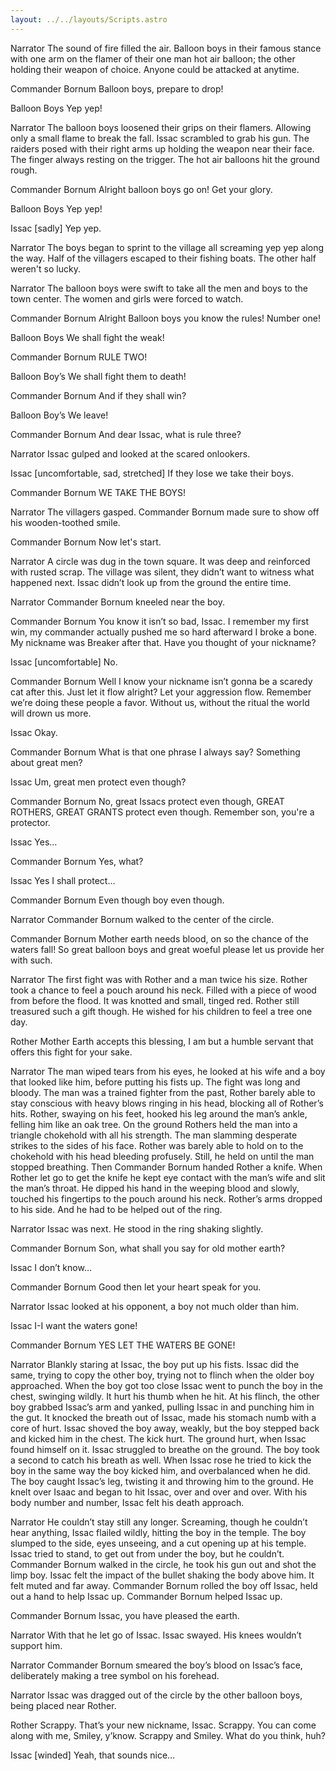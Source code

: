 ```yaml
---
layout: ../../layouts/Scripts.astro
---
```


Narrator
The sound of fire filled the air. Balloon boys in their famous stance with one arm on the flamer of their one man hot air balloon; the other holding their weapon of choice. Anyone could be attacked at anytime. 

Commander Bornum
Balloon boys, prepare to drop!

Balloon Boys
Yep yep!

Narrator
The balloon boys loosened their grips on their flamers. Allowing only a small flame to break the fall. Issac scrambled to grab his gun. The raiders posed with their right arms up holding the weapon near their face. The finger always resting on the trigger. The hot air balloons hit the ground rough. 

Commander Bornum
Alright balloon boys go on! Get your glory.

Balloon Boys
Yep yep!

Issac
[sadly]
Yep yep.

Narrator
The boys began to sprint to the village all screaming yep yep along the way. Half of the villagers escaped to their fishing boats. The other half weren't so lucky. 

Narrator
The balloon boys were swift to take all the men and boys to the town center. The women and girls were forced to watch. 

Commander Bornum
Alright Balloon boys you know the rules! Number one!

Balloon Boys
We shall fight the weak!

Commander Bornum
RULE TWO! 


Balloon Boy’s
We shall fight them to death!

Commander Bornum
And if they shall win?

Balloon Boy’s
We leave!

Commander Bornum
And dear Issac, what is rule three?

Narrator 
Issac gulped and looked at the scared onlookers. 

Issac
[uncomfortable, sad, stretched]
If they lose we take their boys.

Commander Bornum
WE TAKE THE BOYS!

Narrator
The villagers gasped. Commander Bornum made sure to show off his wooden-toothed smile. 

 Commander Bornum
Now let's start.

Narrator
A circle was dug in the town square. It was deep and reinforced with rusted scrap. The village was silent, they didn’t want to witness what happened next. Issac didn’t look up from the ground the entire time. 

Narrator
Commander Bornum kneeled near the boy. 

Commander Bornum
You know it isn’t so bad, Issac. I remember my first win, my commander actually pushed me so hard afterward I broke a bone. My nickname was Breaker after that. Have you thought of your nickname?



Issac
[uncomfortable] No.


Commander Bornum
Well I know your nickname isn’t gonna be a scaredy cat after this. Just let it flow alright? Let your aggression flow. Remember we’re doing these people a favor. Without us, without the ritual the world will drown us more.

Issac
Okay. 

Commander Bornum
What is that one phrase I always say? Something about great men?

Issac
Um, great men protect even though? 

Commander Bornum
No, great Issacs protect even though, GREAT ROTHERS, GREAT GRANTS protect even though. Remember son, you're a protector.

Issac
Yes…

Commander Bornum
Yes, what?

Issac
Yes I shall protect…

Commander Bornum
Even though boy even though.

Narrator
Commander Bornum walked to the center of the circle. 

Commander Bornum
Mother earth needs blood, on so the chance of the waters fall! So great balloon boys and great woeful please let us provide her with such.

Narrator
The first fight was with Rother and a man twice his size. Rother took a chance to feel a pouch around his neck. Filled with a piece of wood from before the flood. It was knotted and small, tinged red. Rother still treasured such a gift though. He wished for his children to feel a tree one day. 

Rother
Mother Earth accepts this blessing, I am but a humble servant that offers this fight for your sake.

Narrator
The man wiped tears from his eyes, he looked at his wife and a boy that looked like him, before putting his fists up. The fight was long and bloody. The man was a trained fighter from the past, Rother barely able to stay conscious with heavy blows ringing in his head, blocking all of Rother’s hits. Rother, swaying on his feet, hooked his leg around the man’s ankle, felling him like an oak tree. On the ground Rothers held the man into a triangle chokehold with all his strength. The man slamming desperate strikes to the sides of his face. Rother was barely able to hold on to the chokehold with his head bleeding profusely. Still, he held on until the man stopped breathing. Then Commander Bornum handed Rother a knife. When Rother let go to get the knife he kept eye contact with the man’s wife and slit the man’s throat. He dipped his hand in the weeping blood and slowly, touched his fingertips to the pouch around his neck. Rother’s arms dropped to his side. And he had to be helped out of the ring. 

Narrator
Issac was next. He stood in the ring shaking slightly. 

 Commander Bornum
Son, what shall you say for old mother earth? 

Issac
I don’t know…

 Commander Bornum
Good then let your heart speak for you.

Narrator
Issac looked at his opponent, a boy not much older than him. 

Issac
I-I want the waters gone!

 Commander Bornum
YES LET THE WATERS BE GONE!

Narrator
Blankly staring at Issac, the boy put up his fists. Issac did the same, trying to copy the other boy, trying not to flinch when the older boy approached. When the boy got too close Issac went to punch the boy in the chest, swinging wildly. It hurt his thumb when he hit. At his flinch, the other boy grabbed Issac’s arm and yanked, pulling Issac in and punching him in the gut. It knocked the breath out of Issac, made his stomach numb with a core of hurt. Issac shoved the boy away, weakly, but the boy stepped back and kicked him in the chest. The kick hurt. The ground hurt, when Issac found himself on it. Issac struggled to breathe on the ground. The boy took a second to catch his breath as well. When Issac rose he tried to kick the boy in the same way the boy kicked him, and overbalanced when he did. The boy caught Issac’s leg, twisting it and throwing him to the ground. He knelt over Isaac and began to hit Issac, over and over and over. With his body number and number, Issac felt his death approach. 

Narrator
He couldn’t stay still any longer. Screaming, though he couldn’t hear anything, Issac flailed wildly, hitting the boy in the temple. The boy slumped to the side, eyes unseeing, and a cut opening up at his temple. Issac tried to stand, to get out from under the boy, but he couldn’t. Commander Bornum walked in the circle, he took his gun out and shot the limp boy. Issac felt the impact of the bullet shaking the body above him. It felt muted and far away. Commander Bornum rolled the boy off Issac, held out a hand to help Issac up. Commander Bornum helped Issac up. 

Commander Bornum
Issac, you have pleased the earth.

Narrator
With that he let go of Issac. Issac swayed. His knees wouldn’t support him. 

Narrator
Commander Bornum smeared the boy’s blood on Issac’s face, deliberately making a tree symbol on his forehead. 

Narrator
Issac was dragged out of the circle by the other balloon boys, being placed near Rother. 

Rother
Scrappy. That’s your new nickname, Issac. Scrappy. You can come along with me, Smiley, y’know. Scrappy and Smiley. What do you think, huh?

Issac
[winded]
Yeah, that sounds nice…